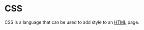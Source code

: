 # CSS

CSS is a language that can be used to add style to an [HTML](/wiki/HTML) page.































































